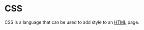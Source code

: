 # CSS

CSS is a language that can be used to add style to an [HTML](/wiki/HTML) page.































































